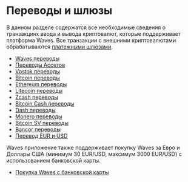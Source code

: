 # Переводы и шлюзы

В данном разделе содержатся все необходимые сведения о транзакциях ввода и вывода криптовалют, которые поддерживает платформа Waves. Все транзакции с внешними криптовалютами обрабатываются [платежными шлюзами](/waves-client/frequently-asked-questions-faq/transfers-and-gateways/payment-gateway.md).

* [Waves переводы](transfers-and-gateways/waves-transfers.md)
* [Переводы Ассетов](transfers-and-gateways/asset-transfers.md)
* [Vostok переводы](transfers-and-gateways/vostok-transfers.md)
* [Bitcoin переводы](transfers-and-gateways/bitcoin-transfers.md)
* [Ethereum переводы](transfers-and-gateways/ethereum-transfers.md)
* [Litecoin переводы](transfers-and-gateways/litecoin-transfers.md)
* [Zcash переводы](transfers-and-gateways/zcash-transfers.md)
* [Bitcoin Cash переводы](transfers-and-gateways/bitcoin-cash-transfers.md)
* [Dash переводы](transfers-and-gateways/dash-transfers.md)
* [Monero переводы](transfers-and-gateways/monero-transfers.md)
* [Bitcoin SV переводы](transfers-and-gateways/bitcoin-sv-transfers.md)
* [Bancor переводы](transfers-and-gateways/bancor-transfers.md)
* [Перевод EUR и USD](transfers-and-gateways/eur-usd-transfers.md)

Waves приложение также поддерживает покупку Waves за Евро и Доллары США (минимум 30 EUR/USD, максимум 3000 EUR/USD) с использованием банковской карты.

* [Покупка Waves с банковской карты](transfers-and-gateways/buying-waves-using-card.md)
